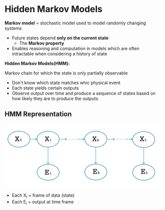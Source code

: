 # Hidden Markov Models
**Markov model** = stochastic model used to model randomly changing systems
* Future states depend **only on the current state**
    * The **Markov property**
* Enables reasoning and computation in models which are often intractable when considering a history of state

**Hidden Markov Models(HMM):**

Markov chain for which the state is only partially observable
* Don't know which state matches whic physical event
* Each state yields certain outputs
* Observe output over time and produce a sequence of states based on how likely they are to produce the outputs

## HMM Representation

![](../images/2017-11-29-11-57-03.png)
* Each X<sub>i</sub> = frame of data (state)
* Each E<sub>i</sub> = output at time frame 
